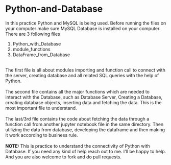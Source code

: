 # Python-and-Database
In this practice Python and MySQL is being used. Before running the files on your computer make sure MySQL Database is installed on your computer. There are 3 following files
<ol><li>Python_with_Database</li>
  <li>module_functions</li>
  <li>DataFrame_from_Database</li>
</ol>
<br>
The first file is all about modules importing and function call to connect with the server, creating database and all related SQL queries with the help of Python. <br><br>
The second file contains all the major functions which are needed to interact with the Database, such as Database Server, Creating a Database, creating database objects, inserting data and fetching the data. This is the most important file to understand. <br><br>
The last/3rd file contains the code about fetching the data through a function call from another jupyter notebook file in the same directory. Then utilizing the data from database, developing the dataframe and then making it work according to business rule.
<br><br>
<b>NOTE: </b> This is practice to understand the connectivity of Python with Database. If you need any kind of help reach out to me. I'll be happy to help. And you are also welcome to fork and do pull requests.
